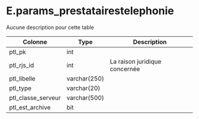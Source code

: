 # E.params_prestatairestelephonie

Aucune description pour cette table

Colonne|Type|Description
---|---|---
ptl_pk|int|
ptl_rjs_id|int|La raison juridique concernée 
ptl_libelle|varchar(250)|
ptl_type|varchar(20)|
ptl_classe_serveur|varchar(500)|
ptl_est_archive|bit|
